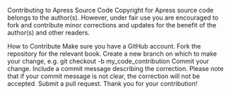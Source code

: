 Contributing to Apress Source Code
Copyright for Apress source code belongs to the author(s). However, under fair use you are encouraged to fork and contribute minor corrections and updates for the benefit of the author(s) and other readers.

How to Contribute
Make sure you have a GitHub account.
Fork the repository for the relevant book.
Create a new branch on which to make your change, e.g. git checkout -b my_code_contribution
Commit your change. Include a commit message describing the correction. Please note that if your commit message is not clear, the correction will not be accepted.
Submit a pull request.
Thank you for your contribution!
